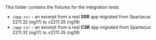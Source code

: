 This folder contains the fixtures for the integration tests
- `/app-ssr` - an excerpt from a real **SSR** app migrated from Spartacus 2211.32 (ng17) to v2211.35 (ng19)
- `/app-csr` - an excerpt from a real **CSR** app migrated from Spartacus 2211.32 (ng17) to v2211.35 (ng19)
